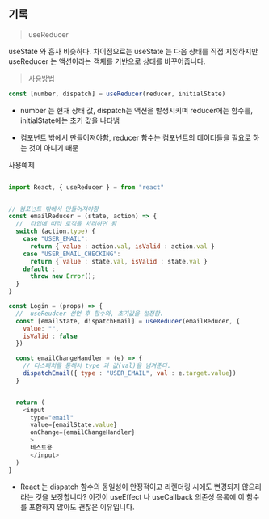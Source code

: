 ## 기록

> useReducer 

useState 와 흡사 비슷하다.
차이점으로는 useState 는 다음 상태를 직접 지정하지만 useReducer 는 액션이라는 객체를 기반으로 상태를 바꾸어줍니다.

>사용방법

```javascript
const [number, dispatch] = useReducer(reducer, initialState)
```

- number 는 현재 상태 값, dispatch는 액션을 발생시키며 reducer에는 함수를, initialState에는 초기 값을 나타냄

- 컴포넌트 밖에서 만들어져야함, reducer 함수는 컴포넌트의 데이터들을 필요로 하는 것이 아니기 때문

사용예제

```javascript

import React, { useReducer } = from "react"


// 컴포넌트 밖에서 만들어져야함
const emailReducer = (state, action) => {
  //  타입에 따라 로직을 처리하면 됨
  switch (action.type) {
    case "USER_EMAIL":
      return { value : action.val, isValid : action.val }
    case "USER_EMAIL_CHECKING":
      return { value : state.val, isValid : state.val }
    default : 
      throw new Error();
  }
}

const Login = (props) => {
  //  useReudcer 선언 후 함수와, 초기값을 설정함.
  const [emailState, dispatchEmail] = useReducer(emailReducer, {
    value: "",
    isValid : false
  })

  const emailChangeHandler = (e) => {
    // 디스패치를 통해서 type 과 값(val)을 넘겨준다.
    dispatchEmail({ type : "USER_EMAIL", val : e.target.value})
  }


  return ( 
    <input 
      type="email" 
      value={emailState.value} 
      onChange={emailChangeHandler}
      > 
      테스트용 
      </input>
  )
}
```

* React 는 dispatch 함수의 동일성이 안정적이고 리렌더링 시에도 변경되지 않으리라는 것을 보장합니다? 이것이 useEffect 나 useCallback 의존성 목록에 이 함수를 포함하지 않아도 괜찮은 이유입니다.

